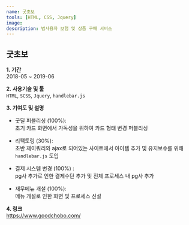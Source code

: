 ```yaml
---
name: 굿초보
tools: [HTML, CSS, Jquery]
image:
description: 범사용자 보험 및 상품 구매 서비스
---
```


## 굿초보

**1. 기간**   
2018-05 ~ 2019-06    
  
**2. 사용기술 및 툴**   
`HTML`, `SCSS`, `Jquery`, `handlebar.js`   
  
**3. 기여도 및 설명**   
- 굿딜 퍼블리싱 (100%):  
초기 카드 화면에서 가독성을 위하여 카드 형태 변경 퍼블리싱  
  
- 리팩토링 (30%):  
초반 제이쿼리와 ajax로 되어있는 사이트에서 아이템 추가 및 유지보수를 위해 `handlebar.js` 도입  
  
- 결제 시스템 변경 (100%) :  
pg사 추가로 인한 결제수단 추가 및 전체 프로세스 내 pg사 추가  
  
- 재무메뉴 개설 (100%):  
메뉴 개설로 인한 화면 및 프로세스 신설  
      

**4. 링크**  
https://www.goodchobo.com/

      